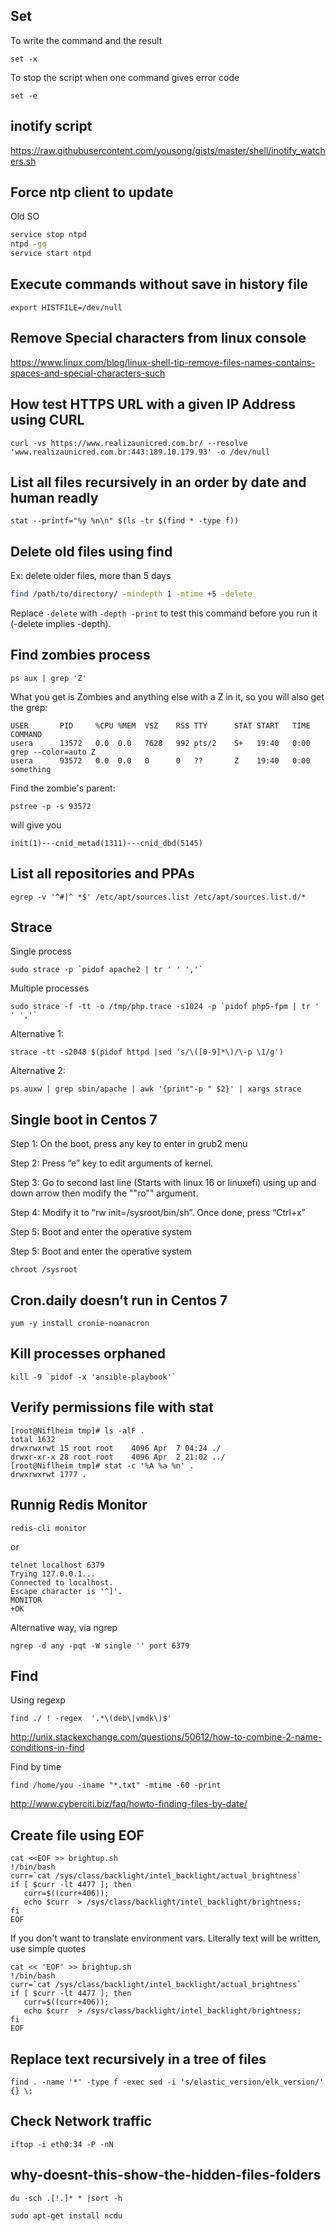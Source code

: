 ## Set
To write the command and the result
```
set -x  
```
To stop the script when one command gives error code
```
set -e
```

## inotify script

https://raw.githubusercontent.com/yousong/gists/master/shell/inotify_watchers.sh

## Force ntp client to update 

Old SO

```sh
service stop ntpd
ntpd -gq
service start ntpd
```
## Execute commands without save in history file

```
export HISTFILE=/dev/null
```

## Remove Special characters from linux console

https://www.linux.com/blog/linux-shell-tip-remove-files-names-contains-spaces-and-special-characters-such


## How test HTTPS URL with a given IP Address using CURL

```
curl -vs https://www.realizaunicred.com.br/ --resolve 'www.realizaunicred.com.br:443:189.10.179.93' -o /dev/null
```

## List all files recursively in an order by date and human readly

```
stat --printf="%y %n\n" $(ls -tr $(find * -type f))
```

## Delete old files using find 

Ex: delete older files, more than 5 days
```sh
find /path/to/directory/ -mindepth 1 -mtime +5 -delete
```
Replace `-delete` with `-depth -print` to test this command before you run it (-delete implies -depth).


## Find zombies process

```
ps aux | grep 'Z'
```
What you get is Zombies and anything else with a Z in it, so you will also get the grep:
```
USER       PID     %CPU %MEM  VSZ    RSS TTY      STAT START   TIME COMMAND
usera      13572   0.0  0.0   7628   992 pts/2    S+   19:40   0:00 grep --color=auto Z
usera      93572   0.0  0.0   0      0   ??       Z    19:40   0:00 something
```
Find the zombie's parent:
```
pstree -p -s 93572
```
will give you 
```
init(1)---cnid_metad(1311)---cnid_dbd(5145)
```

## List all repositories and PPAs 
```
egrep -v '^#|^ *$' /etc/apt/sources.list /etc/apt/sources.list.d/*
```

## Strace
Single process
```
sudo strace -p `pidof apache2 | tr ' ' ','`
```
Multiple processes
```
sudo strace -f -tt -o /tmp/php.trace -s1024 -p `pidof php5-fpm | tr ' ' ','`
```
Alternative 1:
```
strace -tt -s2048 $(pidof httpd |sed 's/\([0-9]*\)/\-p \1/g')
```
Alternative 2:
```
ps auxw | grep sbin/apache | awk '{print"-p " $2}' | xargs strace
```

## Single boot in Centos 7
Step 1: On the boot, press any key to enter in grub2 menu

Step 2: Press “e” key to edit arguments of kernel.

Step 3: Go to second last line (Starts with linux 16 or linuxefi) using up and down arrow then modify the ""ro"" argument.

Step 4: Modify it to “rw init=/sysroot/bin/sh”. Once done, press “Ctrl+x”

Step 5: Boot and enter the operative system

Step 5: Boot and enter the operative system
```
chroot /sysroot
```

## Cron.daily doesn’t run in Centos 7
```
yum -y install cronie-noanacron
```

## Kill processes orphaned
```
kill -9 `pidof -x 'ansible-playbook'`
```

## Verify permissions file with stat

```
[root@Niflheim tmp]# ls -alF .
total 1632
drwxrwxrwt 15 root root    4096 Apr  7 04:24 ./
drwxr-xr-x 28 root root    4096 Apr  2 21:02 ../
[root@Niflheim tmp]# stat -c '%A %a %n' .
drwxrwxrwt 1777 .

```

## Runnig Redis Monitor

```
redis-cli monitor
```
or 
```
telnet localhost 6379
Trying 127.0.0.1...
Connected to localhost.
Escape character is '^]'.
MONITOR
+OK
```
Alternative way, via ngrep
```
ngrep -d any -pqt -W single '' port 6379
```

## Find

Using regexp

```
find ./ ! -regex  '.*\(deb\|vmdk\)$'
```
http://unix.stackexchange.com/questions/50612/how-to-combine-2-name-conditions-in-find

Find by time

```
find /home/you -iname "*.txt" -mtime -60 -print
```
http://www.cyberciti.biz/faq/howto-finding-files-by-date/

## Create file using EOF

```
cat <<EOF >> brightup.sh
!/bin/bash
curr=`cat /sys/class/backlight/intel_backlight/actual_brightness`
if [ $curr -lt 4477 ]; then
   curr=$((curr+406));
   echo $curr  > /sys/class/backlight/intel_backlight/brightness;
fi
EOF
```
If you don't want to translate environment vars. Literally text will be written, use simple quotes

```
cat << 'EOF' >> brightup.sh
!/bin/bash
curr=`cat /sys/class/backlight/intel_backlight/actual_brightness`
if [ $curr -lt 4477 ]; then
   curr=$((curr+406));
   echo $curr  > /sys/class/backlight/intel_backlight/brightness;
fi
EOF
```

## Replace text recursively in a tree of files  

```
find . -name '*' -type f -exec sed -i 's/elastic_version/elk_version/' {} \;
```

## Check Network traffic 

```
iftop -i eth0:34 -P -nN
```

## why-doesnt-this-show-the-hidden-files-folders

```
du -sch .[!.]* * |sort -h
```

```
sudo apt-get install ncdu
```

